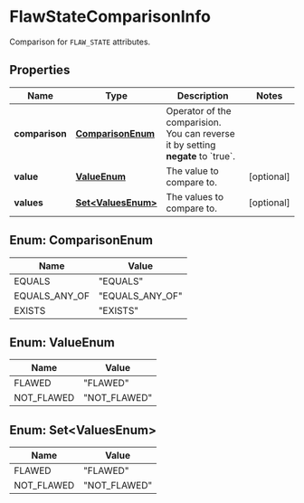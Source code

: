 

# FlawStateComparisonInfo

Comparison for `FLAW_STATE` attributes.

## Properties

| Name | Type | Description | Notes |
|------------ | ------------- | ------------- | -------------|
|**comparison** | [**ComparisonEnum**](#ComparisonEnum) | Operator of the comparision. You can reverse it by setting **negate** to &#x60;true&#x60;. |  |
|**value** | [**ValueEnum**](#ValueEnum) | The value to compare to. |  [optional] |
|**values** | [**Set&lt;ValuesEnum&gt;**](#Set&lt;ValuesEnum&gt;) | The values to compare to. |  [optional] |



## Enum: ComparisonEnum

| Name | Value |
|---- | -----|
| EQUALS | &quot;EQUALS&quot; |
| EQUALS_ANY_OF | &quot;EQUALS_ANY_OF&quot; |
| EXISTS | &quot;EXISTS&quot; |



## Enum: ValueEnum

| Name | Value |
|---- | -----|
| FLAWED | &quot;FLAWED&quot; |
| NOT_FLAWED | &quot;NOT_FLAWED&quot; |



## Enum: Set&lt;ValuesEnum&gt;

| Name | Value |
|---- | -----|
| FLAWED | &quot;FLAWED&quot; |
| NOT_FLAWED | &quot;NOT_FLAWED&quot; |



